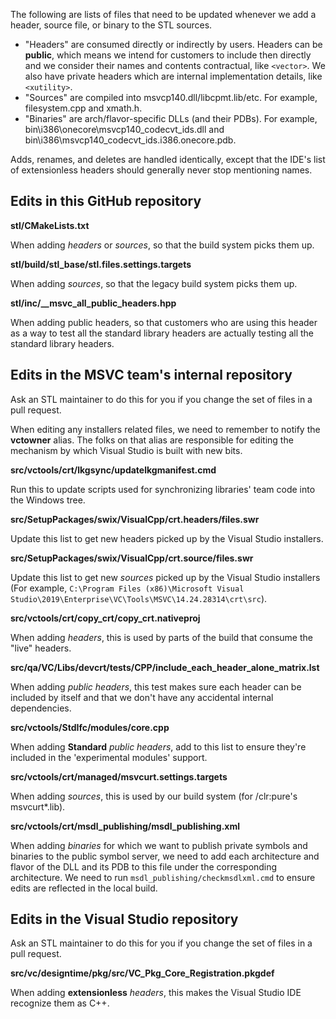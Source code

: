 The following are lists of files that need to be updated whenever we add a header, source file, or binary to the STL sources.

* "Headers" are consumed directly or indirectly by users. Headers can be **public**, which means we intend for customers to include then directly and we consider their names and contents contractual, like `<vector>`. We also have private headers which are internal implementation details, like `<xutility>`.
* "Sources" are compiled into msvcp140.dll/libcpmt.lib/etc. For example, filesystem.cpp and xmath.h. 
* "Binaries" are arch/flavor-specific DLLs (and their PDBs). For example, bin\i386\onecore\msvcp140_codecvt_ids.dll and bin\i386\msvcp140_codecvt_ids.i386.onecore.pdb.

Adds, renames, and deletes are handled identically, except that the IDE's list of extensionless headers should generally never stop mentioning names.

## Edits in this GitHub repository

**stl/CMakeLists.txt**

When adding *headers* or *sources*, so that the build system picks them up.

**stl/build/stl_base/stl.files.settings.targets**

When adding *sources*, so that the legacy build system picks them up.

**stl/inc/__msvc_all_public_headers.hpp**

When adding public headers, so that customers who are using this header as a way to test all the standard library headers are actually testing all the standard library headers.

## Edits in the MSVC team's internal repository

Ask an STL maintainer to do this for you if you change the set of files in a pull request.

When editing any installers related files, we need to remember to notify the **vctowner** alias. The folks on that alias are responsible for editing the mechanism by which Visual Studio is built with new bits.

**src/vctools/crt/lkgsync/updatelkgmanifest.cmd**

Run this to update scripts used for synchronizing libraries' team code into the Windows tree.

**src/SetupPackages/swix/VisualCpp/crt.headers/files.swr**

Update this list to get new headers picked up by the Visual Studio installers.

**src/SetupPackages/swix/VisualCpp/crt.source/files.swr**

Update this list to get new *sources* picked up by the Visual Studio installers (For example, `C:\Program Files (x86)\Microsoft Visual Studio\2019\Enterprise\VC\Tools\MSVC\14.24.28314\crt\src`).

**src/vctools/crt/copy_crt/copy_crt.nativeproj**

When adding *headers*, this is used by parts of the build that consume the "live" headers.

**src/qa/VC/Libs/devcrt/tests/CPP/include_each_header_alone_matrix.lst**

When adding *public headers*, this test makes sure each header can be included by itself and that we don't have any accidental internal dependencies.

**src/vctools/StdIfc/modules/core.cpp**

When adding **Standard** *public headers*, add to this list to ensure they're included in the 'experimental modules' support.

**src/vctools/crt/managed/msvcurt.settings.targets**

When adding *sources*, this is used by our build system (for /clr:pure's msvcurt*.lib). 

**src/vctools/crt/msdl_publishing/msdl_publishing.xml**

When adding *binaries* for which we want to publish private symbols and binaries to the public symbol server, we need to add each architecture and flavor of the DLL and its PDB to this file under the corresponding architecture. We need to run `msdl_publishing/checkmsdlxml.cmd` to ensure edits are reflected in the local build.

## Edits in the Visual Studio repository

Ask an STL maintainer to do this for you if you change the set of files in a pull request.

**src/vc/designtime/pkg/src/VC_Pkg_Core_Registration.pkgdef**

When adding **extensionless** *headers*, this makes the Visual Studio IDE recognize them as C++.

